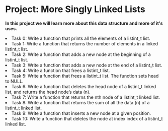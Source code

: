 <html>
<h1>Project: More Singly Linked Lists</h1>
<p><strong>In this project we will learn more about this data structure and more of it's uses.</strong></p>
<body>
<li>Task 0: Write a function that prints all the elements of a listint_t list.</li>
<li>Task 1: Write a function that returns the number of elements in a linked listint_t list.</li>
<li>Task 2: Write a function that adds a new node at the beginning of a listint_t list.</li>
<li>Task 3: Write a function that adds a new node at the end of a listint_t list.</li>
<li>Task 4: Write a function that frees a listint_t list.</li>
<li>Task 5: Write a function that frees a listint_t list. The function sets head to NULL.</li>
<li>Task 6: Write a function that deletes the head node of a listint_t linked list, and returns the head node’s data (n).</li>
<li>Task 7: Write a function that returns the nth node of a listint_t linked list.</li>
<li>Task 8: Write a function that returns the sum of all the data (n) of a listint_t linked list.</li>
<li>Task 9: Write a function that inserts a new node at a given position.</li>
<li>Task 10: Write a function that deletes the node at index index of a listint_t linked list.</li>
</body>
</html>